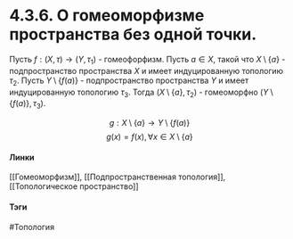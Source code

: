 # 4.3.6. О гомеоморфизме пространства без одной точки.
Пусть $f:(X,\tau)\rightarrow(Y,\tau_{1})$ - гомеофорфизм. Пусть $a\in X$, такой что $X\setminus\{a\}$ - подпространство пространства $X$ и имеет индуцированную топологию $\tau_{2}$. Пусть $Y\setminus\{f(a)\}$ - подпространство пространства $Y$ и имеет индуцированную топологию $\tau_{3}$. Тогда $(X\setminus\{a\},\tau_{2})$ - гомеоморфно $(Y\setminus\{f(a)\},\tau_{3})$.

$$g:X\setminus\{a\}\rightarrow Y\setminus\{f(a)\}$$
$$g(x)=f(x),\forall x\in X\setminus\{a\}$$
#### Линки
[[Гомеоморфизм]],
[[Подпространственная топология]],
[[Топологическое пространство]]
#### Тэги 
 #Топология